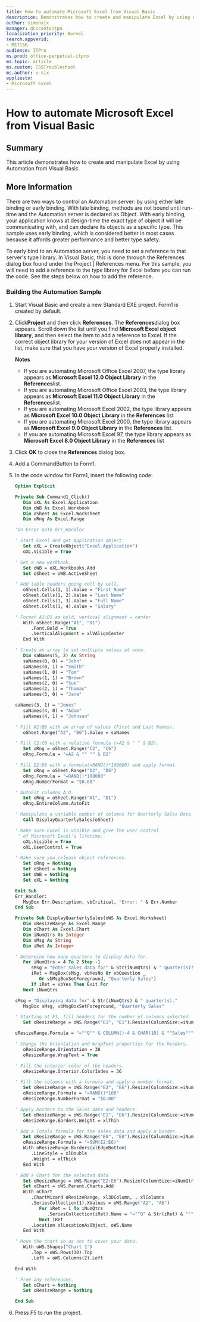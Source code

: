 ```yaml
---
title: How to automate Microsoft Excel from Visual Basic
description: Demonstrates how to create and manipulate Excel by using Automation from Visual Basic.
author: simonxjx
manager: dcscontentpm
localization_priority: Normal
search.appverid: 
- MET150
audience: ITPro
ms.prod: office-perpetual-itpro
ms.topic: article
ms.custom: CSSTroubleshoot
ms.author: v-six
appliesto:
- Microsoft Excel
---
```


# How to automate Microsoft Excel from Visual Basic

## Summary

This article demonstrates how to create and manipulate Excel by using Automation from Visual Basic. 

## More Information

There are two ways to control an Automation server: by using either late binding or early binding. With late binding, methods are not bound until run-time and the Automation server is declared as Object. With early binding, your application knows at design-time the exact type of object it will be communicating with, and can declare its objects as a specific type. This sample uses early binding, which is considered better in most cases because it affords greater performance and better type safety.

To early bind to an Automation server, you need to set a reference to that server's type library. In Visual Basic, this is done through the References dialog box found under the Project | References menu. For this sample, you will need to add a reference to the type library for Excel before you can run the code. See the steps below on how to add the reference.

### Building the Automation Sample

1. Start Visual Basic and create a new Standard EXE project. Form1 is created by default.   
2. Click**Project** and then click **References**. The **References**dialog box appears. Scroll down the list until you find **Microsoft Excel object library**, and then select the item to add a reference to Excel. If the correct object library for your version of Excel does not appear in the list, make sure that you have your version of Excel properly installed.

   **Notes**
   - If you are automating Microsoft Office Excel 2007, the type library appears as **Microsoft Excel 12.0 Object Library** in the **References**list.   
   - If you are automating Microsoft Office Excel 2003, the type library appears as **Microsoft Excel 11.0 Object Library** in the **References**list.   
   - If you are automating Microsoft Excel 2002, the type library appears as
**Microsoft Excel 10.0 Object Library** in the **References** list   
   - If you are automating Microsoft Excel 2000, the type library appears as
**Microsoft Excel 9.0 Object Library** in the **References** list.   
   - If you are automating Microsoft Excel 97, the type library appears as
**Microsoft Excel 8.0 Object Library** in the **References** list   
   
3. Click **OK** to close the **References** dialog box.   
4. Add a CommandButton to Form1.   
5. In the code window for Form1, insert the following code:

   ```vb
   Option Explicit

   Private Sub Command1_Click()
      Dim oXL As Excel.Application
      Dim oWB As Excel.Workbook
      Dim oSheet As Excel.Worksheet
      Dim oRng As Excel.Range

   'On Error GoTo Err_Handler

   ' Start Excel and get Application object.
      Set oXL = CreateObject("Excel.Application")
      oXL.Visible = True

   ' Get a new workbook.
      Set oWB = oXL.Workbooks.Add
      Set oSheet = oWB.ActiveSheet

   ' Add table headers going cell by cell.
      oSheet.Cells(1, 1).Value = "First Name"
      oSheet.Cells(1, 2).Value = "Last Name"
      oSheet.Cells(1, 3).Value = "Full Name"
      oSheet.Cells(1, 4).Value = "Salary"

   ' Format A1:D1 as bold, vertical alignment = center.
      With oSheet.Range("A1", "D1")
         .Font.Bold = True
         .VerticalAlignment = xlVAlignCenter
      End With

   ' Create an array to set multiple values at once.
      Dim saNames(5, 2) As String
      saNames(0, 0) = "John"
      saNames(0, 1) = "Smith"
      saNames(1, 0) = "Tom"
      saNames(1, 1) = "Brown"
      saNames(2, 0) = "Sue"
      saNames(2, 1) = "Thomas"
      saNames(3, 0) = "Jane"

   saNames(3, 1) = "Jones"
      saNames(4, 0) = "Adam"
      saNames(4, 1) = "Johnson"

   ' Fill A2:B6 with an array of values (First and Last Names).
      oSheet.Range("A2", "B6").Value = saNames

   ' Fill C2:C6 with a relative formula (=A2 & " " & B2).
      Set oRng = oSheet.Range("C2", "C6")
      oRng.Formula = "=A2 & "" "" & B2"

   ' Fill D2:D6 with a formula(=RAND()*100000) and apply format.
      Set oRng = oSheet.Range("D2", "D6")
      oRng.Formula = "=RAND()*100000"
      oRng.NumberFormat = "$0.00"

   ' AutoFit columns A:D.
      Set oRng = oSheet.Range("A1", "D1")
      oRng.EntireColumn.AutoFit

   ' Manipulate a variable number of columns for Quarterly Sales Data.
      Call DisplayQuarterlySales(oSheet)

   ' Make sure Excel is visible and give the user control
    ' of Microsoft Excel's lifetime.
      oXL.Visible = True
      oXL.UserControl = True

   ' Make sure you release object references.
      Set oRng = Nothing
      Set oSheet = Nothing
      Set oWB = Nothing
      Set oXL = Nothing

   Exit Sub
   Err_Handler:
      MsgBox Err.Description, vbCritical, "Error: " & Err.Number
   End Sub

   Private Sub DisplayQuarterlySales(oWS As Excel.Worksheet)
      Dim oResizeRange As Excel.Range
      Dim oChart As Excel.Chart
      Dim iNumQtrs As Integer
      Dim sMsg As String
      Dim iRet As Integer

   ' Determine how many quarters to display data for.
      For iNumQtrs = 4 To 2 Step -1
         sMsg = "Enter sales data for" & Str(iNumQtrs) & " quarter(s)?"
         iRet = MsgBox(sMsg, vbYesNo Or vbQuestion _
            Or vbMsgBoxSetForeground, "Quarterly Sales")
         If iRet = vbYes Then Exit For
      Next iNumQtrs

   sMsg = "Displaying data for" & Str(iNumQtrs) & " quarter(s)."
      MsgBox sMsg, vbMsgBoxSetForeground, "Quarterly Sales"

   ' Starting at E1, fill headers for the number of columns selected.
      Set oResizeRange = oWS.Range("E1", "E1").Resize(ColumnSize:=iNumQtrs)

   oResizeRange.Formula = "=""Q"" & COLUMN()-4 & CHAR(10) & ""Sales"""

   ' Change the Orientation and WrapText properties for the headers.
      oResizeRange.Orientation = 38
      oResizeRange.WrapText = True

   ' Fill the interior color of the headers.
      oResizeRange.Interior.ColorIndex = 36

   ' Fill the columns with a formula and apply a number format.
      Set oResizeRange = oWS.Range("E2", "E6").Resize(ColumnSize:=iNumQtrs)
      oResizeRange.Formula = "=RAND()*100"
      oResizeRange.NumberFormat = "$0.00"

   ' Apply borders to the Sales data and headers.
      Set oResizeRange = oWS.Range("E1", "E6").Resize(ColumnSize:=iNumQtrs)
      oResizeRange.Borders.Weight = xlThin

   ' Add a Totals formula for the sales data and apply a border.
      Set oResizeRange = oWS.Range("E8", "E8").Resize(ColumnSize:=iNumQtrs)
      oResizeRange.Formula = "=SUM(E2:E6)"
      With oResizeRange.Borders(xlEdgeBottom)
         .LineStyle = xlDouble
         .Weight = xlThick
      End With

   ' Add a Chart for the selected data
      Set oResizeRange = oWS.Range("E2:E6").Resize(ColumnSize:=iNumQtrs)
      Set oChart = oWS.Parent.Charts.Add
      With oChart
         .ChartWizard oResizeRange, xl3DColumn, , xlColumns
         .SeriesCollection(1).XValues = oWS.Range("A2", "A6")
            For iRet = 1 To iNumQtrs
               .SeriesCollection(iRet).Name = "=""Q" & Str(iRet) & """"
            Next iRet
         .Location xlLocationAsObject, oWS.Name
      End With

   ' Move the chart so as not to cover your data.
      With oWS.Shapes("Chart 1")
         .Top = oWS.Rows(10).Top
         .Left = oWS.Columns(2).Left

   End With

   ' Free any references.
      Set oChart = Nothing
      Set oResizeRange = Nothing

   End Sub

   ```

6. Press F5 to run the project.
